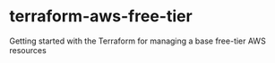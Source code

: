 # terraform-aws-free-tier
Getting started with the Terraform for managing a base free-tier AWS resources
